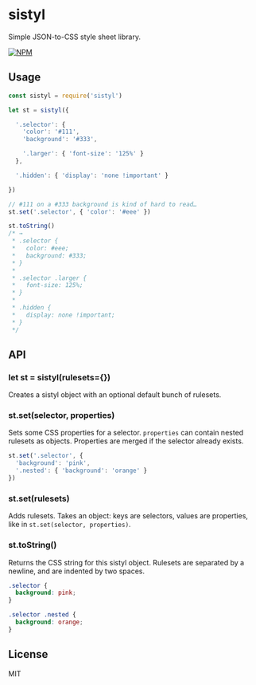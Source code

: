 # sistyl
Simple JSON-to-CSS style sheet library.

[![NPM](https://nodei.co/npm/sistyl.png?compact=true)](https://nodei.co/npm/sistyl)

## Usage

```javascript
const sistyl = require('sistyl')

let st = sistyl({

  '.selector': {
    'color': '#111',
    'background': '#333',

    '.larger': { 'font-size': '125%' }
  },

  '.hidden': { 'display': 'none !important' }

})

// #111 on a #333 background is kind of hard to read…
st.set('.selector', { 'color': '#eee' })

st.toString()
/* →
 * .selector {
 *   color: #eee;
 *   background: #333;
 * }
 *
 * .selector .larger {
 *   font-size: 125%;
 * }
 *
 * .hidden {
 *   display: none !important;
 * }
 */
```

## API

### let st = sistyl(rulesets={})

Creates a sistyl object with an optional default bunch of rulesets.

### st.set(selector, properties)

Sets some CSS properties for a selector. `properties` can contain
nested rulesets as objects. Properties are merged if the selector
already exists.

```javascript
st.set('.selector', {
  'background': 'pink',
  '.nested': { 'background': 'orange' }
})
```

### st.set(rulesets)

Adds rulesets. Takes an object: keys are selectors, values are
properties, like in `st.set(selector, properties)`.

### st.toString()

Returns the CSS string for this sistyl object. Rulesets are separated
by a newline, and are indented by two spaces.

```css
.selector {
  background: pink;
}

.selector .nested {
  background: orange;
}

```

## License

MIT
